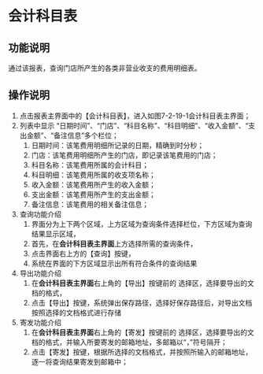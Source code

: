# 会计科目表

## 功能说明

通过该报表，查询门店所产生的各类非营业收支的费用明细表。

## 操作说明

1.	点击报表主界面中的【会计科目表】，进入如图7-2-19-1会计科目表主界面；
2.	列表中显示 “日期时间”、“门店”、“科目名称”、“科目明细”、“收入金额”、“支出金额”、“备注信息”多个栏位；
 	1. 日期时间：该笔费用明细所记录的日期，精确到时分秒；
 	2. 门店：该笔费用明细所产生的门店，即记录该笔费用的门店；
 	3. 科目名称：该笔费用所属的会计科目；
 	4. 科目明细：该笔费用所属的收支项名称；
 	5. 收入金额：该笔费用所产生的收入金额；
 	6. 支出金额：该笔费用所产生的支出金额；
 	7. 备注信息：该笔费用的相关备注信息；
3.	查询功能介绍
	1. 界面分为上下两个区域，上方区域为查询条件选择栏位，下方区域为查询结果显示区域，
	2. 首先，在**会计科目表主界面**上方选择所需的查询条件，
	3. 点击界面右上方的【查询】按键，
	4. 系统在界面的下方区域显示出所有符合条件的查询结果
4.	导出功能介绍
	1. 在**会计科目表主界面**右上角的【导出】按键前的 选择区，选择要导出的文档的格式，
	2. 点击【导出】按键，系统弹出保存路径，选择好保存路径后，对导出文档按照选择的文档格式进行存储
5.	寄发功能介绍
	1. 在**会计科目表主界面**右上角的【寄发】按键前的 选择区，选择要导出的文档的格式，并输入所要寄发的邮箱地址，多邮箱以“，”符号隔开；
	2. 点击【寄发】按键，根据所选择的文档格式，并按照所输入的邮箱地址，逐一将查询结果寄发到邮箱中；
